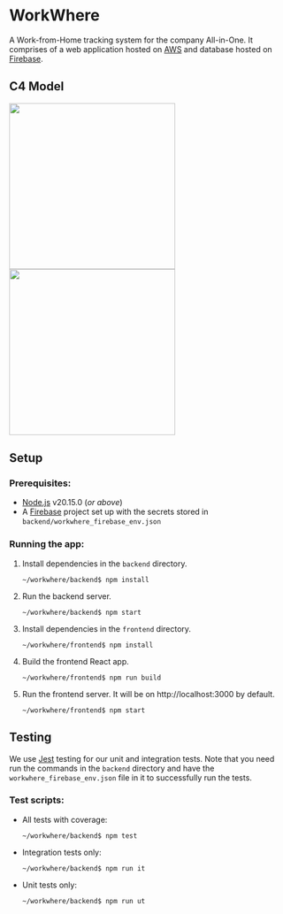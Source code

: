 # WorkWhere
A Work-from-Home tracking system for the company All-in-One. It comprises of a web application hosted on [AWS](https://aws.amazon.com/) and database hosted on [Firebase](https://firebase.google.com/).

## C4 Model
<img src="https://static.structurizr.com/workspace/95869/diagrams/Diagram1.png" width=300 />
<img src="https://static.structurizr.com/workspace/95869/diagrams/Diagram2.png" width=300 />


## Setup
### Prerequisites:
- [Node.js](https://nodejs.org/en/) v20.15.0 (_or above_)
- A [Firebase](https://firebase.google.com/) project set up with the secrets stored in `backend/workwhere_firebase_env.json`
### Running the app:
1. Install dependencies in the `backend` directory.

    `~/workwhere/backend$ npm install`

1. Run the backend server.

    `~/workwhere/backend$ npm start`

1. Install dependencies in the `frontend` directory.

    `~/workwhere/frontend$ npm install`

1. Build the frontend React app.

    `~/workwhere/frontend$ npm run build`

1. Run the frontend server. It will be on http://localhost:3000 by default.

    `~/workwhere/frontend$ npm start`

## Testing
We use [Jest](https://jestjs.io/) testing for our unit and integration tests. Note that you need run the commands in the `backend` directory and have the `workwhere_firebase_env.json` file in it to successfully run the tests.

### Test scripts:
- All tests with coverage:

    `~/workwhere/backend$ npm test`

- Integration tests only:

    `~/workwhere/backend$ npm run it`

- Unit tests only:

    `~/workwhere/backend$ npm run ut`
